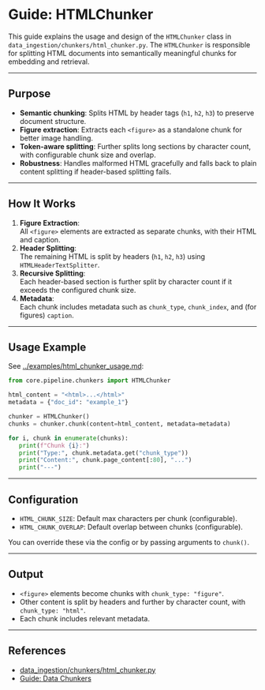 # Guide: HTMLChunker

This guide explains the usage and design of the `HTMLChunker` class in `data_ingestion/chunkers/html_chunker.py`. The `HTMLChunker` is responsible for splitting HTML documents into semantically meaningful chunks for embedding and retrieval.

---

## Purpose

- **Semantic chunking**: Splits HTML by header tags (`h1`, `h2`, `h3`) to preserve document structure.
- **Figure extraction**: Extracts each `<figure>` as a standalone chunk for better image handling.
- **Token-aware splitting**: Further splits long sections by character count, with configurable chunk size and overlap.
- **Robustness**: Handles malformed HTML gracefully and falls back to plain content splitting if header-based splitting fails.

---

## How It Works

1. **Figure Extraction**:  
   All `<figure>` elements are extracted as separate chunks, with their HTML and caption.
2. **Header Splitting**:  
   The remaining HTML is split by headers (`h1`, `h2`, `h3`) using `HTMLHeaderTextSplitter`.
3. **Recursive Splitting**:  
   Each header-based section is further split by character count if it exceeds the configured chunk size.
4. **Metadata**:  
   Each chunk includes metadata such as `chunk_type`, `chunk_index`, and (for figures) `caption`.

---

## Usage Example

See [../examples/html_chunker_usage.md](../examples/html_chunker_usage.md):

```python
from core.pipeline.chunkers import HTMLChunker

html_content = "<html>...</html>"
metadata = {"doc_id": "example_1"}

chunker = HTMLChunker()
chunks = chunker.chunk(content=html_content, metadata=metadata)

for i, chunk in enumerate(chunks):
   print(f"Chunk {i}:")
   print("Type:", chunk.metadata.get("chunk_type"))
   print("Content:", chunk.page_content[:80], "...")
   print("---")
```

---

## Configuration

- `HTML_CHUNK_SIZE`: Default max characters per chunk (configurable).
- `HTML_CHUNK_OVERLAP`: Default overlap between chunks (configurable).

You can override these via the config or by passing arguments to `chunk()`.

---

## Output

- `<figure>` elements become chunks with `chunk_type: "figure"`.
- Other content is split by headers and further by character count, with `chunk_type: "html"`.
- Each chunk includes relevant metadata.

---

## References

- [data_ingestion/chunkers/html_chunker.py](../../core/pipeline/chunkers/html_chunker.py)
- [Guide: Data Chunkers](data_chunkers.md)
